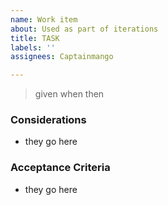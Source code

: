 ```yaml
---
name: Work item
about: Used as part of iterations
title: TASK
labels: ''
assignees: Captainmango

---
```


>given
when
then

### Considerations
- they go here

### Acceptance Criteria
- they go here
